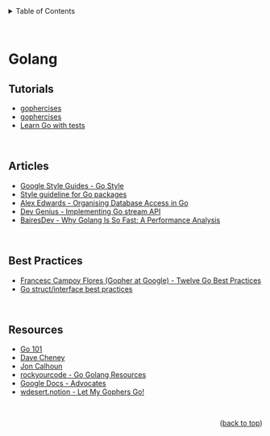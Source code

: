 <div id="top"></div>

<details>
  <summary>Table of Contents</summary>
  <ul>
    <li><a href="#tutorials">Tutorials</a></li>
    <li><a href="#articles">Articles</a></li>
    <li><a href="#best-practices">Best Practices</a></li>
    <li><a href="#resources">Resources</a></li>
  </ul>
</details>

&nbsp;

# Golang

## Tutorials

- [gophercises](https://gophercises.com/)
- [gophercises](https://gophercises.com/)
- [Learn Go with tests](https://quii.gitbook.io/learn-go-with-tests/)

&nbsp;

## Articles

- [Google Style Guides - Go Style](https://google.github.io/styleguide/go/)
- [Style guideline for Go packages](https://rakyll.org/style-packages/)
- [Alex Edwards - Organising Database Access in Go](https://www.alexedwards.net/blog/organising-database-access)
- [Dev Genius - Implementing Go stream API](https://blog.devgenius.io/implementing-go-stream-api-a74a6156ac35)
- [BairesDev - Why Golang Is So Fast: A Performance Analysis](https://www.bairesdev.com/blog/why-golang-is-so-fast-performance-analysis/)

&nbsp;

## Best Practices

- [ Francesc Campoy Flores (Gopher at Google) - Twelve Go Best Practices](https://go.dev/talks/2013/bestpractices.slide#1)
- [Go struct/interface best practices](https://www.sobyte.net/post/2022-05/go-struct-interface/)

&nbsp;

## Resources

- [Go 101](https://go101.org/)
- [Dave Cheney](https://dave.cheney.net/)
- [Jon Calhoun](https://www.calhoun.io/)
- [rockyourcode - Go Golang Resources](https://www.rockyourcode.com/go-resources/)
- [Google Docs - Advocates](https://docs.google.com/document/d/1Zb9GCWPKeEJ4Dyn2TkT-O3wJ8AFc-IMxZzTugNCjr-8/edit#heading=h.nhafw2gkwi8r)
- [wdesert.notion - Let My Gophers Go!](https://wdesert.notion.site/Let-My-Gophers-Go-29d7e8fe712141cf8ac39b84350f0db7)

&nbsp;

<p align="right">(<a href="#top">back to top</a>)</p>
